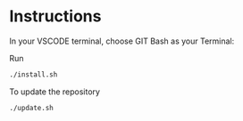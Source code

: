 # Instructions

In your VSCODE terminal, choose GIT Bash as your Terminal:

Run
```bash
./install.sh
```

To update the repository
```bash
./update.sh
```


